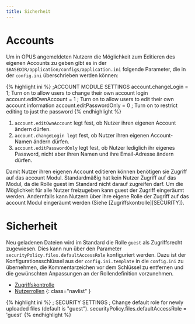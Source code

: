 ```yaml
---
title: Sicherheit
---
```


# Accounts

Um in OPUS angemeldeten Nutzern die Möglichkeit zum Editieren des eigenen Accounts zu geben
gibt es in der `$BASEDIR/application/configs/application.ini` folgende Parameter, die in
der `config.ini` überschrieben werden können:

{% highlight ini %}
;ACCOUNT MODULE SETTINGS
account.changeLogin = 1; Turn on to allow users to change their own account login
account.editOwnAccount = 1 ; Turn on to allow users to edit their own account information
account.editPasswordOnly = 0 ; Turn on to restrict editing to just the password
{% endhighlight %}

1. `account.editOwnAccount` legt fest, ob Nutzer ihren eigenen Account ändern dürfen.
2. `account.changeLogin legt` fest, ob Nutzer ihren eigenen Account-Namen ändern dürfen.
3. `account.editPasswordOnly` legt fest, ob Nutzer lediglich ihr eigenes Password, nicht aber ihren
   Namen und ihre Email-Adresse ändern dürfen.

<p class="note" markdown="1">
Damit Nutzer ihren eigenen Account editieren können benötigen sie Zugriff auf das account
Modul. Standardmäßig hat kein Nutzer Zugriff auf das Modul, da die Rolle guest im Standard nicht
darauf zugreifen darf. Um die Möglichkeit für alle Nutzer freizugeben kann guest der Zugriff
eingeräumt werden. Andernfalls kann Nutzern über ihre eigene Rolle der Zugriff auf das account
Modul eingeräumt werden (Siehe [Zugriffskontrolle][SECURITY]).
</p>

# Sicherheit

Neu geladenen Dateien wird im Standard die Rolle `guest` als Zugriffsrecht zugewiesen. Dies kann
nun über den Parameter `securityPolicy.files.defaultAccessRole` konfiguriert werden. Dazu ist
der Konfigurationsschlüssel aus der `config.ini.template` in die `config.ini` zu übernehmen, die
Kommentarzeichen vor dem Schlüssel zu entfernen und die gewünschten Anpassungen an der
Rollendefinition vorzunehmen.

* [Zugriffskontrolle][SECURITY]
* [Nutzerrollen](../admin/security.html#nutzerrollen)
{: class="navlist" }

{% highlight ini %}
; SECURITY SETTINGS
; Change default role for newly uploaded files (default is "guest").
securityPolicy.files.defaultAccessRole = 'guest'
{% endhighlight %}

[SECURITY]: ../admin/security.html




